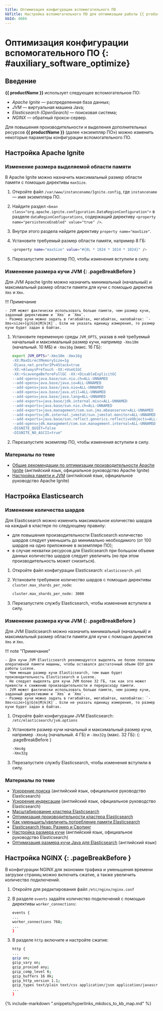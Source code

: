 ```yaml
---
title: Оптимизация конфигурации вспомогательного ПО
kbTitle: Настройка вспомогательного ПО для оптимизации работы {{ productName }}
kbId: 4604
---
```


# Оптимизация конфигурации вспомогательного ПО {: #auxiliary_software_optimize}

## Введение

**{{ productName }}** использует следующее вспомогательное ПО:

- _Apache Ignite_ — распределенная база данных;
- _JVM_ — виртуальная машина Java;
- _Elasticsearch (OpenSearch)_ — поисковая система;
- _NGINX_ — обратный прокси-сервер.

Для повышения производительности и выделения дополнительных ресурсов **{{ productName }}** (далее «экземпляр ПО») можно изменить некоторые параметры конфигурации вспомогательного ПО.

## Настройка Apache Ignite

### Изменение размера выделяемой области памяти

В Apache Ignite можно назначить максимальный размер области памяти с помощью директивы `maxSize`.

1. Откройте файл `/var/www/instancename/Ignite.config`, где `instancename` — имя экземпляра ПО.
2. Найдите раздел `<bean class="org.apache.ignite.configuration.DataRegionConfiguration">` в разделе `dataRegionConfigurations`, содержащий директиву `<property name="persistenceEnabled" value="true" />`.
3. Внутри этого раздела найдите директиву `property name="maxSize"`.
4. Установите требуемый размер области памяти, например 8 ГБ:

    ``` sh
    <property name="maxSize" value="#{8L * 1024 * 1024 * 1024}" />
    ```

5. Перезапустите экземпляр ПО, чтобы изменения вступили в силу.

### Изменение размера кучи JVM {: .pageBreakBefore }

Для JVM Apache Ignite можно назначить минимальный (начальный) и максимальный размер области памяти для кучи с помощью директив `Xms` и `Xmx`.

!!! Примечание

    - JVM может фактически использовать больше памяти, чем размер кучи, заданный директивами и `Xms` и `Xmx`.
    - Размер кучи можно задать в гигабайтах, мегабайтах, килобайтах: `-Xms<size>[g|G|m|M|k|K]`. Если не указать единицу измерения, то размер кучи будет задан в байтах.

1. Установите переменную среды `JVM_OPTS`, указав в ней требуемый начальный и максимальный размер кучи, например `-Xms10m` (начальный. 10 МБ) и `-Xmx16g` (макс. 16 ГБ):

    ``` sh
    export JVM_OPTS="-Xms10m -Xmx16g
    -XX:MaxDirectMemorySize=1g
    -Djava.net.preferIPv4Stack=true
    -XX:+AlwaysPreTouch -XX:+UseG1GC
    -XX:+ScavengeBeforeFullGC -XX:+DisableExplicitGC
    --add-opens=java.base/sun.nio.ch=ALL-UNNAMED
    --add-opens=java.base/java.io=ALL-UNNAMED
    --add-opens=java.base/java.nio=ALL-UNNAMED
    --add-opens=java.base/java.util=ALL-UNNAMED
    --add-opens=java.base/java.lang=ALL-UNNAMED
    --add-exports=java.base/jdk.internal.misc=ALL-UNNAMED
    --add-exports=java.base/sun.nio.ch=ALL-UNNAMED
    --add-exports=java.management/com.sun.jmx.mbeanserver=ALL-UNNAMED
    --add-exports=jdk.internal.jvmstat/sun.jvmstat.monitor=ALL-UNNAMED
    --add-exports=java.base/sun.reflect.generics.reflectiveObjects=ALL-UNNAMED
    --add-opens=jdk.management/com.sun.management.internal=ALL-UNNAMED
    -DIGNITE_QUIET=false
    -DIGNITE_NO_ASCII=true"
    ```

2. Перезапустите экземпляр ПО, чтобы изменения вступили в силу.

### Материалы по теме

- [Общие рекомендации по оптимизации производительности Apache Ignite](https://ignite.apache.org/docs/latest/perf-and-troubleshooting/general-perf-tips) (английский язык, официальное руководство Apache Ignite)
- [Настройка памяти и JVM](https://ignite.apache.org/docs/latest/perf-and-troubleshooting/memory-tuning) (английский язык, официальное руководство Apache Ignite)

## Настройка Elasticsearch

### Изменение количества шардов

Для Elasticsearch можно изменить максимальное количество шардов на каждый в кластере по следующему правилу:

- для повышения производительности Elasticsearch количество шардов следует уменьшить до минимально необходимого (от 100 шардов на одно приложение в экземпляре ПО);
- в случае нехватки ресурсов для Elasticsearch при большом объеме данных количество шардов следует увеличить (но при этом производительность может снизиться).

1. Откройте файл конфигурации Elasticsearch: `elasticsearch.yml`
2. Установите требуемое количество шардов с помощью директивы `cluster.max_shards_per_node`:

    ``` sh
    сluster.max_shards_per_node: 3000

    ```

3. Перезапустите службу Elasticsearch, чтобы изменения вступили в силу.

### Изменение размера кучи JVM {: .pageBreakBefore }

Для JVM Elasticsearch можно назначить минимальный (начальный) и максимальный размер области памяти для кучи с помощью директив `Xms` и `Xmx`.

!!! note "Примечание"

    - Для кучи JVM Elasticsearch рекомендуется выделять не более половины оперативной памяти машины, чтобы оставался достаточный объем ОЗУ для работы Lucene.
    - Чем меньше размер кучи Elasticsearch, тем выше будет производительность Elasticsearch и Lucene.
    - Не следует выделять для кучи JVM более 32 ГБ, так как это может привести к снижению производительности и перерасходу памяти.
    - JVM может фактически использовать больше памяти, чем размер кучи, заданный директивами и `Xms` и `Xmx`.
    - Размер кучи можно задать в гигабайтах, мегабайтах, килобайтах: `-Xms<size>[g|G|m|M|k|K]`. Если не указать единицу измерения, то размер кучи будет задан в байтах.

1. Откройте файл конфигурации JVM Elasticsearch: `/etc/elasticsearch/jvm.options`
2. Установите размер кучи начальный и максимальный размер кучи, например `-Xms4g` (начальный. 4 ГБ) и `-Xmx32g` (макс. 32 ГБ):
{: .pageBreakBefore }

    ``` sh
    -Xms4g
    -Xmx32g
    ```

3. Перезапустите службу Elasticsearch, чтобы изменения вступили в силу.

### Материалы по теме

- [Ускорение поиска](https://www.elastic.co/guide/en/elasticsearch/reference/current/tune-for-search-speed.html) (английский язык, официальное руководство Elasticsearch)
- [Ускорение индексации](https://www.elastic.co/guide/en/elasticsearch/reference/current/tune-for-indexing-speed.html) (английский язык, официальное руководство Elasticsearch)
- [Масштабирование кластера Elasticsearch](https://habr.com/ru/articles/224877/)
- [Оптимизация производительности кластера Elasticsearch](https://gals.software/blog/2022-12-08-elasticsearch-optimization?ysclid=lmrhkxl35g269901813)
- [Как уменьшить/увеличить потребление памяти Elasticsearch](https://sergeymukhin.com/blog/kak-umensituvelicit-potreblenie-pamyati-elasticsearch)
- [Elasticsearch Heap: Размер и Свопинг](https://g-soft.info/articles/1679/elasticsearch-heap-razmer-i-svoping/)
- [Настройка размера кучи](https://www.elastic.co/guide/en/elasticsearch/reference/8.1/important-settings.html#heap-size-settings) (английский язык, официальное руководство Elasticsearch)
- [Оптимизация размера кучи Java для Elasticsearch](https://opster.com/guides/elasticsearch/capacity-planning/elasticsarch-java-heap-size) (английский язык)

## Настройка NGINX {: .pageBreakBefore }

В конфигурации NGINX для экономии трафика и уменьшения времени загрузки страниц можно включить сжатие, а также увеличить количество подключений.

1. Откройте для редактирования файл `/etc/nginx/nginx.conf`
2. В разделе `events` задайте количество подключений с помощью директивы `worker_connections`:

    ``` sh
    events {
    ...
    worker_connections 768;
    ...
    }
    ```

3. В разделе `http` включите и настройте сжатие:

    ``` sh
    http {
    ...
    gzip on;
    gzip_vary on;
    gzip_proxied any;
    gzip_comp_level 6;
    gzip_buffers 16 8k;
    gzip_http_version 1.1;
    gzip_types text/plain text/css application/json application/javascript text/xml application/xml application/xml+rss text/javascript;
    ...
    }
    ```

{% include-markdown ".snippets/hyperlinks_mkdocs_to_kb_map.md" %}